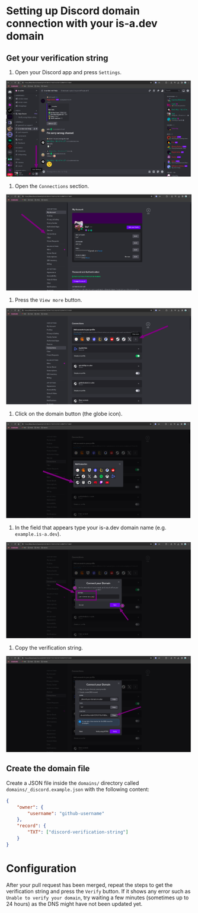 # Setting up Discord domain connection with your is-a.dev domain

## Get your verification string

1. Open your Discord app and press `Settings`.
<img src="../img/discord_step_1.png" height="259">

1. Open the `Connections` section.
<img src="../img/discord_step_2.png" height="259">

1. Press the `View more` button.
<img src="../img/discord_step_3.png" height="259">

1. Click on the domain button (the globe icon).
<img src="../img/discord_step_4.png" height="259">

1. In the field that appears type your is-a.dev domain name (e.g. `example.is-a.dev`).
<img src="../img/discord_step_5.png" height="259">

1. Copy the verification string.
<img src="../img/discord_step_6.png" height="259">

## Create the domain file

Create a JSON file inside the `domains/` directory called `domains/_discord.example.json` with the following content:

```json 
{
    "owner": {
        "username": "github-username"
    },
    "record": {
        "TXT": ["discord-verification-string"]
    }
} 
```

# Configuration
After your pull request has been merged, repeat the steps to get the verification string and press the `Verify` button.
If it shows any error such as `Unable to verify your domain`, try waiting a few minutes (sometimes up to 24 hours) as the DNS might have not been updated yet.